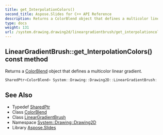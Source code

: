 ```yaml
---
title: get_InterpolationColors()
second_title: Aspose.Slides for C++ API Reference
description: Returns a ColorBlend object that defines a multicolor linear gradient.
type: docs
weight: 131
url: /system.drawing.drawing2d/lineargradientbrush/get_interpolationcolors/
---
```

## LinearGradientBrush::get_InterpolationColors() const method


Returns a [ColorBlend](../../colorblend/) object that defines a multicolor linear gradient.

```cpp
SharedPtr<ColorBlend> System::Drawing::Drawing2D::LinearGradientBrush::get_InterpolationColors() const
```

## See Also

* Typedef [SharedPtr](../../../system/sharedptr/)
* Class [ColorBlend](../../colorblend/)
* Class [LinearGradientBrush](../)
* Namespace [System::Drawing::Drawing2D](../../)
* Library [Aspose.Slides](../../../)